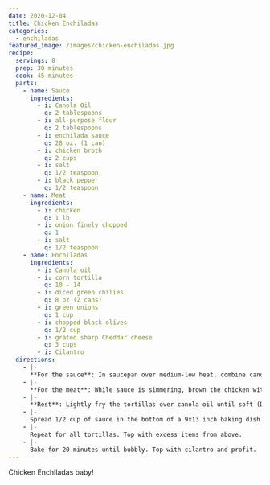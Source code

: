 ```yaml
---
date: 2020-12-04
title: Chicken Enchiladas
categories:
  - enchiladas
featured_image: /images/chicken-enchiladas.jpg
recipe:
  servings: 8
  prep: 30 minutes
  cook: 45 minutes
  parts:
    - name: Sauce
      ingredients:
        - i: Canola Oil
          q: 2 tablespoons
        - i: all-purpose flour
          q: 2 tablespoons
        - i: enchilada sauce
          q: 28 oz. (1 can)
        - i: chicken broth
          q: 2 cups
        - i: salt
          q: 1/2 teaspoon
        - i: black pepper
          q: 1/2 teaspoon
    - name: Meat
      ingredients:
        - i: chicken
          q: 1 lb
        - i: onion finely chopped
          q: 1
        - i: salt
          q: 1/2 teaspoon
    - name: Enchiladas
      ingredients:
        - i: Canola oil
        - i: corn tortilla
          q: 10 - 14
        - i: diced green chilies
          q: 8 oz (2 cans)
        - i: green onions
          q: 1 cup
        - i: chopped black olives
          q: 1/2 cup
        - i: grated sharp Cheddar cheese
          q: 3 cups
        - i: Cilantro
  directions:
    - |-
      **For the sauce**: In saucepan over medium-low heat, combine canola oil and flour. whisk together and allow to bubble for 1 minute. Pour in the red sauce, chicken broth, salt, and pepper. Bring to boil. Reduce heat and simmer while you prepare the other ingredients.
    - |-
      **For the meat**: While sauce is simmering, brown the chicken with the onions in a large skillet over medium-high heat. Add the salt, stir to combine. Turn off the heat and set aside.
    - |-
      **Rest**: Lightly fry the tortillas over canola oil until soft (Do not crisp). Drain on a paper towel-lined plate. Preheat oven to 350 degrees F.
    - |- 
      Spread 1/2 cup of sauce in the bottom of a 9x13 inch baking dish. Dip each tortilla into the sauce. set the tortilla on a plate. Place some of the meat, chilies, green onions, and black olives. Top with lots of cheddar. Roll up tortilla, place in baking dish. 
    - |-
      Repeat for all tortillas. Top with excess items from above. 
    - |-
      Bake for 20 minutes until bubbly. Top with cilantro and profit. 
---
```

Chicken Enchiladas baby!